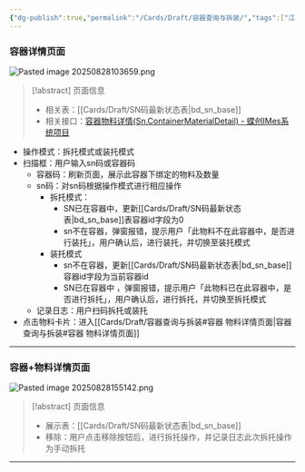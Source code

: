 ```yaml
---
{"dg-publish":true,"permalink":"/Cards/Draft/容器查询与拆装/","tags":["江淮毅昌/蝶创I-MES/MES"]}
---
```



### 容器详情页面

![Pasted image 20250828103659.png](/img/user/Extras/Attachments/Pasted%20image%2020250828103659.png)

> [!abstract] 页面信息
> - 相关表：[[Cards/Draft/SN码最新状态表\|bd_sn_base]]
> - 相关接口：[容器物料详情(Sn.ContainerMaterialDetail) - 蝶创IMes系统项目](https://s.apifox.cn/7ea8f2b5-6e04-442e-ad8a-c30994c1079c/api-342504409)

- 操作模式：拆托模式或装托模式
- 扫描框：用户输入sn码或容器码
	- 容器码：刷新页面，展示此容器下绑定的物料及数量
	- sn码：对sn码根据操作模式进行相应操作
		- 拆托模式：
			- SN已在容器中，更新[[Cards/Draft/SN码最新状态表\|bd_sn_base]]表容器id字段为0
			- sn不在容器，弹窗报错，提示用户「此物料不在此容器中，是否进行装托」，用户确认后，进行装托，并切换至装托模式
		- 装托模式
			- sn不在容器，更新[[Cards/Draft/SN码最新状态表\|bd_sn_base]]容器id字段为当前容器id
			- SN已在容器中 ，弹窗报错，提示用户「此物料已在此容器中，是否进行拆托」，用户确认后，进行拆托，并切换至拆托模式
	- 记录日志：用户扫码拆托或装托
- 点击物料卡片：进入[[Cards/Draft/容器查询与拆装#容器 物料详情页面\|容器查询与拆装#容器 物料详情页面]]

---

### 容器+物料详情页面

![Pasted image 20250828155142.png](/img/user/Extras/Attachments/Pasted%20image%2020250828155142.png)

> [!abstract] 页面信息
> - 展示表：[[Cards/Draft/SN码最新状态表\|bd_sn_base]]
> - 移除：用户点击移除按钮后，进行拆托操作，并记录日志此次拆托操作为手动拆托

---

